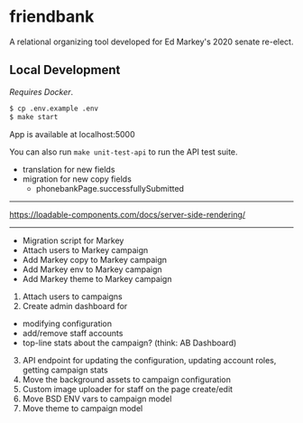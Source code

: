 # friendbank

A relational organizing tool developed for Ed Markey's 2020 senate re-elect.

## Local Development

_Requires Docker_.

```sh
$ cp .env.example .env
$ make start
```

App is available at localhost:5000

You can also run `make unit-test-api` to run the API test suite.

- translation for new fields
- migration for new copy fields
  - phonebankPage.successfullySubmitted

----

https://loadable-components.com/docs/server-side-rendering/

----

- Migration script for Markey
 - Attach users to Markey campaign
 - Add Markey copy to Markey campaign
 - Add Markey env to Markey campaign
 - Add Markey theme to Markey campaign

1. Attach users to campaigns
2. Create admin dashboard for
  - modifying configuration
  - add/remove staff accounts
  - top-line stats about the campaign? (think: AB Dashboard)
3. API endpoint for updating the configuration, updating account roles, getting campaign stats
4. Move the background assets to campaign configuration
5. Custom image uploader for staff on the page create/edit
6. Move BSD ENV vars to campaign model
7. Move theme to campaign model
